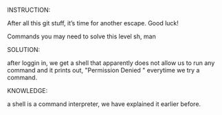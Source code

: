 INSTRUCTION:

After all this git stuff, it’s time for another escape. Good luck!

Commands you may need to solve this level
sh, man

SOLUTION:

after loggin in, we get a shell that apparently does not allow us to run any command and it prints out, "Permission Denied " everytime we try a command.

KNOWLEDGE:

a shell is a command interpreter, we have explained it earlier before.

